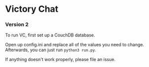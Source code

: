 
# Victory Chat
### Version 2


To run VC, first set up a CouchDB database.

Open up config.ini and replace all of the values
you need to change. Afterwards,
you can just run `python3 run.py`.

If anything doesn't work properly, please file an issue.
